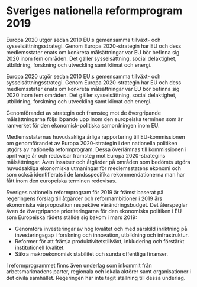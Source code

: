 # Sveriges nationella reformprogram 2019

Europa 2020 utgör sedan 2010 EU:s gemensamma tillväxt- och sysselsättningsstrategi. Genom Europa 2020-strategin har EU och dess medlemsstater enats om konkreta målsättningar var EU bör befinna sig 2020 inom fem områden. Det gäller sysselsättning, social delaktighet, utbildning, forskning och utveckling samt klimat och energi.

Europa 2020 utgör sedan 2010 EU:s gemensamma tillväxt- och sysselsättningsstrategi. Genom Europa 2020-strategin har EU och dess medlemsstater enats om konkreta målsättningar var EU bör befinna sig 2020 inom fem områden. Det gäller sysselsättning, social delaktighet, utbildning, forskning och utveckling samt klimat och energi.

Genomförandet av strategin och framsteg mot de övergripande målsättningarna följs löpande upp inom den europeiska terminen som är ramverket för den ekonomisk-politiska samordningen inom EU.

Medlemsstaternas huvudsakliga årliga rapportering till EU-kommissionen om genomförandet av Europa 2020-strategin i den nationella politiken utgörs av nationella reformprogram. Dessa överlämnas till kommissionen i april varje år och redovisar framsteg mot Europa 2020-strategins målsättningar. Även insatser och åtgärder på områden som bedömts utgöra huvudsakliga ekonomiska utmaningar för medlemsstatens ekonomi och som också identifierats i de landsspecifika rekommendationerna man har fått inom den europeiska terminen redovisas.

Sveriges nationella reformprogram för 2019 är främst baserat på regeringens förslag till åtgärder och reformambitioner i 2019 års ekonomiska vårproposition respektive vårändringsbudget. Det återspeglar även de övergripande prioriteringarna för den ekonomiska politiken i EU som Europeiska rådets ställde sig bakom i mars 2019:

* Genomföra investeringar av hög kvalitet och med särskild inriktning på investeringsgap i forskning och innovation, utbildning och infrastruktur.
* Reformer för att främja produktivitetstillväxt, inkludering och förstärkt institutionell kvalitet.
* Säkra makroekonomisk stabilitet och sunda offentliga finanser.

I reformprogrammet finns även underlag som inkommit från arbetsmarknadens parter, regionala och lokala aktörer samt organisationer i det civila samhället. Regeringen har inte tagit ställning till dessa underlag.
